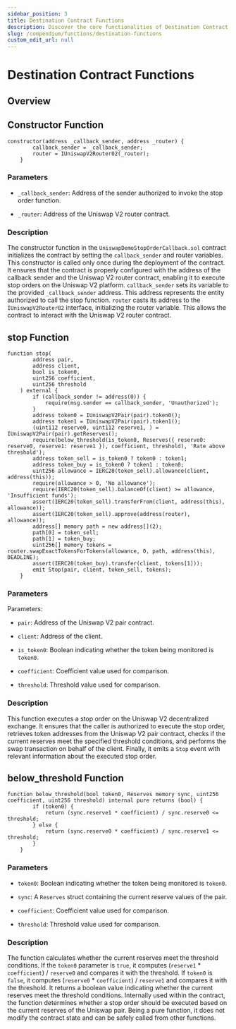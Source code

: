 ```yaml
---
sidebar_position: 3
title: Destination Contract Functions
description: Discover the core functionalities of Destination Contract Functions, focusing on Uniswap V2 integration.
slug: /compendium/functions/destination-functions
custom_edit_url: null
---
```


# Destination Contract Functions

## Overview

## Constructor Function

```solidity title="UniswapDemoStopOrderCallback.sol"
constructor(address _callback_sender, address _router) {
        callback_sender = _callback_sender;
        router = IUniswapV2Router02(_router);
    }
```

### Parameters

* `_callback_sender`: Address of the sender authorized to invoke the stop order function.

* `_router`: Address of the Uniswap V2 router contract.

### Description

The constructor function in the `UniswapDemoStopOrderCallback.sol` contract initializes the contract by setting the
`callback_sender` and router variables. This constructor is called only once during the deployment of the contract.
It ensures that the contract is properly configured with the address of the callback sender and the Uniswap V2 router
contract, enabling it to execute stop orders on the Uniswap V2 platform. `callback_sender` sets its variable to the
provided `_callback_sender` address. This address represents the entity authorized to call the stop function. `router`
casts its address to the `IUniswapV2Router02` interface, initializing the router variable. This allows the contract to
interact with the Uniswap V2 router contract.

## stop Function

```solidity title="UniswapDemoStopOrderCallback.sol"
function stop(
        address pair,
        address client,
        bool is_token0,
        uint256 coefficient,
        uint256 threshold
    ) external {
        if (callback_sender != address(0)) {
            require(msg.sender == callback_sender, 'Unauthorized');
        }
        address token0 = IUniswapV2Pair(pair).token0();
        address token1 = IUniswapV2Pair(pair).token1();
        (uint112 reserve0, uint112 reserve1, ) = IUniswapV2Pair(pair).getReserves();
        require(below_threshold(is_token0, Reserves({ reserve0: reserve0, reserve1: reserve1 }), coefficient, threshold), 'Rate above threshold');
        address token_sell = is_token0 ? token0 : token1;
        address token_buy = is_token0 ? token1 : token0;
        uint256 allowance = IERC20(token_sell).allowance(client, address(this));
        require(allowance > 0, 'No allowance');
        require(IERC20(token_sell).balanceOf(client) >= allowance, 'Insufficient funds');
        assert(IERC20(token_sell).transferFrom(client, address(this), allowance));
        assert(IERC20(token_sell).approve(address(router), allowance));
        address[] memory path = new address[](2);
        path[0] = token_sell;
        path[1] = token_buy;
        uint256[] memory tokens = router.swapExactTokensForTokens(allowance, 0, path, address(this), DEADLINE);
        assert(IERC20(token_buy).transfer(client, tokens[1]));
        emit Stop(pair, client, token_sell, tokens);
    }
```

### Parameters

Parameters:

* `pair`: Address of the Uniswap V2 pair contract.

* `client`: Address of the client.

* `is_token0`: Boolean indicating whether the token being monitored is `token0`.

* `coefficient`: Coefficient value used for comparison.

* `threshold`: Threshold value used for comparison.

### Description

This function executes a stop order on the Uniswap V2 decentralized exchange. It ensures that the caller is authorized
to
execute the stop order, retrieves token addresses from the Uniswap V2 pair contract, checks if the current reserves meet
the
specified threshold conditions, and performs the swap transaction on behalf of the client. Finally, it emits a `Stop`
event
with relevant information about the executed stop order.

## below_threshold Function

```solidity title="UniswapDemoStopOrderCallback.sol"
function below_threshold(bool token0, Reserves memory sync, uint256 coefficient, uint256 threshold) internal pure returns (bool) {
        if (token0) {
            return (sync.reserve1 * coefficient) / sync.reserve0 <= threshold;
        } else {
            return (sync.reserve0 * coefficient) / sync.reserve1 <= threshold;
        }
    }
```

### Parameters

* `token0`: Boolean indicating whether the token being monitored is `token0`.

* `sync`: A `Reserves` struct containing the current reserve values of the pair.

* `coefficient`: Coefficient value used for comparison.

* `threshold`: Threshold value used for comparison.

### Description

The function calculates whether the current reserves meet the threshold conditions. If the `token0` parameter is `true`, it computes
(`reserve1` * `coefficient`) / `reserve0` and compares it with the threshold. If `token0` is `false`, it computes (`reserve0` * `coefficient`) / `reserve1`
and compares it with the threshold. It returns a boolean value indicating whether the current reserves meet the threshold conditions. Internally used within
the contract, the function determines whether a stop order should be executed based on the current reserves of the Uniswap pair. Being a pure function, it
does not modify the contract state and can be safely called from other functions.